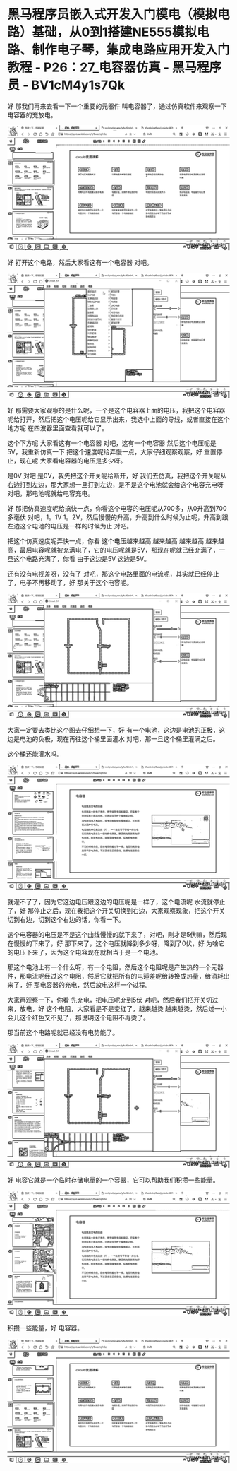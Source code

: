 # 黑马程序员嵌入式开发入门模电（模拟电路）基础，从0到1搭建NE555模拟电路、制作电子琴，集成电路应用开发入门教程 - P26：27_电容器仿真 - 黑马程序员 - BV1cM4y1s7Qk

好 那我们再来去看一下一个重要的元器件 叫电容器了，通过仿真软件来观察一下电容器的充放电。

![](img/d572d631328b0b72ce3d88b1a17a2968_1.png)

好 打开这个电路，然后大家看这有一个电容器 对吧。

![](img/d572d631328b0b72ce3d88b1a17a2968_3.png)

好 那需要大家观察的是什么呢，一个是这个电容器上面的电压，我把这个电容器呢给打开，然后把这个电压呢给它显示出来，我选中上面的导线，或者直接在这个地方呢 在四波器里面查看就可以了。

这个下方呢 大家看这有一个电容器 对吧，这有一个电容器 然后这个电压呢是5V，我重新仿真一下 把这个速度呢给弄慢一点，大家仔细观察观察，好 重置停止，现在呢 大家看电容器的电压是多少呀。

是0V 对吧 是0V，我先把这个开关呢给断开，好 我们去仿真，我把这个开关呢从右边打到左边，那大家想一旦打到左边，是不是这个电池就会给这个电容充电呀 对吧，那电池呢就给电容充电。

好 那把仿真速度呢给搞快一点，你看这个电容的电压呢从700多，从0升高到700多毫伏 对吧，1。1V 1。2V，然后慢慢的升高，升高到什么时候为止呢，升高到跟左边这个电池的电压是一样的时候为止 对吧。

把这个仿真速度呢弄快一点，你看 这个电压越来越高 越来越高 越来越高 越来越高，最后电容呢就被充满电了，它的电压呢就是5V，那现在呢就已经充满了，一旦这个电路充满了，你看 由于这边是5V 这边是5V。

还有没有电视差呀，没有了 对吧，那这个电路里面的电流呢，其实就已经停止了，电子不再移动了，好 那关于这个电容呢。

![](img/d572d631328b0b72ce3d88b1a17a2968_5.png)

大家一定要去类比这个图去仔细想一下，好 有一个电池，这边是电池的正极，这边是电池的负极，现在再往这个桶里面灌水 对吧，那一旦这个桶里灌满之后。

这个桶还能灌水吗。

![](img/d572d631328b0b72ce3d88b1a17a2968_7.png)

就灌不了了，因为它这边电压跟这边的电压呢是一样了，这个电流呢 水流就停止了，好 那停止之后，现在我把这个开关切换到右边，大家观察现象，把这个开关切到右边，切到这个右边的话，你看一下。

这个电容器的电压是不是这个曲线慢慢的就下来了，对吧，刚才是5伏嘛，然后现在慢慢的下来了，好 那下来了，这个电压就降到多少呀，降到了0伏，好 为啥它的电压下来了，因为这个电容现在就相当于是一个电池。

那这个电池上有一个什么呀，有一个电阻，然后这个电阻呢是产生热的一个元器件，那电流呢经过这个电阻，然后它就把所有的电适差呢给转换成热量，给消耗出来了，好 那电容器的充电，然后放电这样一个过程。

大家再观察一下，你看 先充电，把电压呢充到5伏 对吧，然后我们把开关切过来，放电，好 这个电阻，大家看是不是变红了，越来越烫 越来越烫，然后过一小会儿这个红色又不见了，那说明这个电阻不再烫了。

那当前这个电路呢就已经没有电势能了。

![](img/d572d631328b0b72ce3d88b1a17a2968_9.png)

好 电容它就是一个临时存储电量的一个容器，它可以帮助我们积攒一些能量。

![](img/d572d631328b0b72ce3d88b1a17a2968_11.png)

积攒一些能量，好 电容器。

![](img/d572d631328b0b72ce3d88b1a17a2968_13.png)